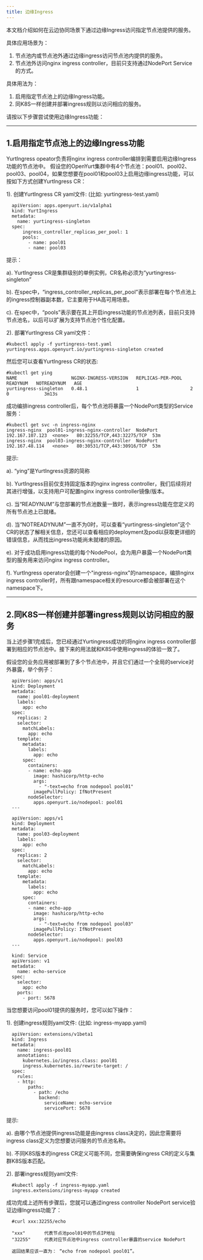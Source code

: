```yaml
---
title: 边缘Ingress
---
```


本文档介绍如何在云边协同场景下通过边缘Ingress访问指定节点池提供的服务。

具体应用场景为：
1. 节点池内或节点池外通过边缘ingress访问节点池内提供的服务。
2. 节点池外访问nginx ingress controller，目前只支持通过NodePort Service的方式。

具体用法为：
1. 启用指定节点池上的边缘Ingress功能。
2. 同K8S一样创建并部署ingress规则以访问相应的服务。


请按以下步骤尝试使用边缘Ingress功能：

---
1.启用指定节点池上的边缘Ingress功能
---
YurtIngress opeator负责将nginx ingress controller编排到需要启用边缘Ingress功能的节点池中。
假设您的OpenYurt集群中有4个节点池：pool01、pool02、pool03、pool04，如果您想要在pool01和pool03上启用边缘ingress功能，可以按如下方式创建YurtIngress CR：

1). 创建YurtIngress CR yaml文件: (比如: yurtingress-test.yaml)

      apiVersion: apps.openyurt.io/v1alpha1
      kind: YurtIngress
      metadata:
        name: yurtingress-singleton
      spec:
          ingress_controller_replicas_per_pool: 1
          pools:
            - name: pool01
            - name: pool03

提示：

a). YurtIngress CR是集群级别的单例实例，CR名称必须为“yurtingress-singleton”

b). 在spec中，“ingress_controller_replicas_per_pool”表示部署在每个节点池上的ingress控制器副本数，它主要用于HA高可用场景。

c). 在spec中，“pools”表示要在其上开启ingress功能的节点池列表，目前只支持节点池名，以后可以扩展为支持节点池个性化配置。

2). 部署YurtIngress CR yaml文件：

    #kubectl apply -f yurtingress-test.yaml
    yurtingress.apps.openyurt.io/yurtingress-singleton created

然后您可以查看YurtIngress CR的状态:

    #kubectl get ying
    NAME                    NGINX-INGRESS-VERSION   REPLICAS-PER-POOL   READYNUM   NOTREADYNUM   AGE
    yurtingress-singleton   0.48.1                  1                   2          0             3m13s

成功编排ingress controller后，每个节点池将暴露一个NodePort类型的Service服务：

    #kubectl get svc -n ingress-nginx
    ingress-nginx  pool01-ingress-nginx-controller  NodePort  192.167.107.123  <none>   80:32255/TCP,443:32275/TCP  53m
    ingress-nginx  pool03-ingress-nginx-controller  NodePort  192.167.48.114   <none>   80:30531/TCP,443:30916/TCP  53m

提示:

a). “ying”是YurtIngress资源的简称

b). YurtIngress目前仅支持固定版本的nginx ingress controller，我们后续将对其进行增强，以支持用户可配置nginx ingress controller镜像/版本。

c). 当“READYNUM”与您部署的节点池数量一致时，表示ingress功能在您定义的所有节点池上已就绪。

d). 当“NOTREADYNUM”一直不为0时，可以查看“yurtingress-singleton”这个CR的状态了解相关信息，您还可以查看相应的deployment及pod以获取更详细的错误信息，从而找出ingress功能尚未就绪的原因。

e). 对于成功启用ingress功能的每个NodePool，会为用户暴露一个NodePort类型的服务用来访问nginx ingress controller。

f). YurtIngress operator会创建一个"ingress-nginx"的namespace，编排nginx ingress controller时，所有跟namespace相关的resource都会被部署在这个namespace下。

---
2.同K8S一样创建并部署ingress规则以访问相应的服务
---

当上述步骤1完成后，您已经通过Yurtingress成功的将nginx ingress controller部署到相应的节点池中。接下来的用法就和K8S中使用ingress的体验一致了。

假设您的业务应用被部署到了多个节点池中，并且它们通过一个全局的service对外暴露，举个例子：

      apiVersion: apps/v1
      kind: Deployment
      metadata:
        name: pool01-deployment
        labels:
          app: echo
      spec:
        replicas: 2
        selector:
          matchLabels:
            app: echo
        template:
          metadata:
            labels:
              app: echo
          spec:
            containers:
            - name: echo-app
              image: hashicorp/http-echo
              args:
                - "-text=echo from nodepool pool01"
              imagePullPolicy: IfNotPresent
            nodeSelector:
              apps.openyurt.io/nodepool: pool01
      ---

      apiVersion: apps/v1
      kind: Deployment
      metadata:
        name: pool03-deployment
        labels:
          app: echo
      spec:
        replicas: 2
        selector:
          matchLabels:
            app: echo
        template:
          metadata:
            labels:
              app: echo
          spec:
            containers:
            - name: echo-app
              image: hashicorp/http-echo
              args:
                - "-text=echo from nodepool pool03"
              imagePullPolicy: IfNotPresent
            nodeSelector:
              apps.openyurt.io/nodepool: pool03
      ---

      kind: Service
      apiVersion: v1
      metadata:
        name: echo-service
      spec:
        selector:
          app: echo
        ports:
          - port: 5678

当您想要访问pool01提供的服务时，您可以如下操作：

1). 创建ingress规则yaml文件: (比如: ingress-myapp.yaml)

      apiVersion: extensions/v1beta1
      kind: Ingress
      metadata:
        name: ingress-pool01
        annotations:
          kubernetes.io/ingress.class: pool01
          ingress.kubernetes.io/rewrite-target: /
      spec:
        rules:
        - http:
            paths:
              - path: /echo
                backend:
                  serviceName: echo-service
                  servicePort: 5678

提示:

a). 由哪个节点池提供ingress功能是由ingress class决定的，因此您需要将ingress class定义为您想要访问服务的节点池名称。

b). 不同K8S版本的ingress CR定义可能不同，您需要确保ingress CR的定义与集群K8S版本匹配。

2). 部署ingress规则yaml文件:

      #kubectl apply -f ingress-myapp.yaml
      ingress.extensions/ingress-myapp created


成功完成上述所有步骤后，您就可以通过ingress controller NodePort service验证边缘Ingress功能了：

      #curl xxx:32255/echo

      "xxx"       代表节点池pool01中的节点IP地址
      "32255"     代表对应节点池中ingress controller暴露的service NodePort

      返回结果应该一直为： “echo from nodepool pool01”。
